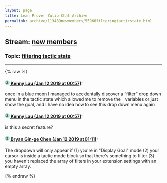 ```yaml
---
layout: page
title: Lean Prover Zulip Chat Archive 
permalink: archive/113489newmembers/55966filteringtacticstate.html
---
```


## Stream: [new members](index.html)
### Topic: [filtering tactic state](55966filteringtacticstate.html)

---


{% raw %}
#### [![Click to go to Zulip](../../assets/img/zulip2.png) Kenny Lau (Jan 12 2019 at 00:57)](https://leanprover.zulipchat.com/#narrow/stream/113489-new%20members/topic/filtering%20tactic%20state/near/154957016):
once in a blue moon I managed to accidentally discover a “filter” drop down menu in the tactic state which allowed me to remove the _ variables or just show the goal, and I have no idea how to see this drop down menu again

#### [![Click to go to Zulip](../../assets/img/zulip2.png) Kenny Lau (Jan 12 2019 at 00:57)](https://leanprover.zulipchat.com/#narrow/stream/113489-new%20members/topic/filtering%20tactic%20state/near/154957025):
is this a secret feature?

#### [![Click to go to Zulip](../../assets/img/zulip2.png) Bryan Gin-ge Chen (Jan 12 2019 at 01:11)](https://leanprover.zulipchat.com/#narrow/stream/113489-new%20members/topic/filtering%20tactic%20state/near/154957848):
The dropdown will only appear if (1) you're in "Display Goal" mode (2) your cursor is inside a tactic mode block so that there's something to filter (3) you haven't replaced the array of filters in your extension settings with an empty array.


{% endraw %}
